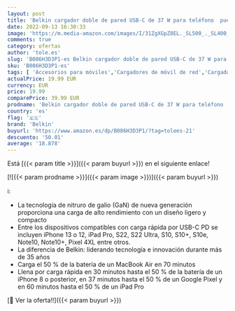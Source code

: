 ```yaml
---
layout: post
title: 'Belkin cargador doble de pared USB-C de 37 W para teléfono  puerto USB-C PD de 25 W y puerto USB-A de 12 W  carga rápida para Galaxy S22  Ultra  Plus  Note 20  la serie iPhone 13 y muchos otros'
date: 2022-09-13 16:30:33
image: 'https://m.media-amazon.com/images/I/31ZgXGpZ8EL._SL500_._SL400_.jpg'
comments: true
category: ofertas
author: 'tole.es'
slug: 'B086H3D3P1-es Belkin cargador doble de pared USB-C de 37 W para teléfono...'
sku: 'B086H3D3P1-es'
tags: [ 'Accesorios para móviles','Cargadores de móvil de red','Cargadores para móviles','Comunicación móvil y accesorios','Electrónica','belkin','iphone','🇪🇸', ]
actualPrice: 19.99 EUR
currency: EUR
price: 19.99
comparePrice: 39.99 EUR
prodname: 'Belkin cargador doble de pared USB-C de 37 W para teléfono  puerto USB-C PD de 25 W y puerto USB-A de 12 W  carga rápida para Galaxy S22  Ultra  Plus  Note 20  la serie iPhone 13 y muchos otros'
country: 'es'
flag: '🇪🇸'
brand: 'Belkin'
buyurl: 'https://www.amazon.es/dp/B086H3D3P1/?tag=tolees-21'
descuento: '50.01'
average: '18.878'
---
```


Está [{{< param title >}}]({{< param buyurl >}}) en el siguiente enlace!

[![{{< param prodname >}}]({{< param image >}})]({{< param buyurl >}})

ℹ️:

- La tecnología de nitruro de galio (GaN) de nueva generación proporciona una carga de alto rendimiento con un diseño ligero y compacto
- Entre los dispositivos compatibles con carga rápida por USB-C PD se incluyen iPhone 13 o 12, iPad Pro, S22, S22 Ultra, S10, S10+, S10e, Note10, Note10+, Pixel 4XL entre otros.
- La diferencia de Belkin: liderando tecnología e innovación durante más de 35 años
- Carga el 50 % de la batería de un MacBook Air en 70 minutos
- Llena por carga rápida en 30 minutos hasta el 50 % de la batería de un iPhone 8 o posterior, en 37 minutos hasta el 50 % de un Google Pixel y en 60 minutos hasta el 50 % de un iPad Pro

[🛒 Ver la oferta!!]({{< param buyurl >}})

